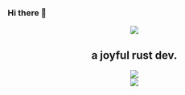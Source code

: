 ### Hi there 👋

<p align="center">
 <a href="https://github.com/joyfulrust/joyfulrust">
  <img align="center" src="https://github-readme-stats.vercel.app/api?username=joyfulrust&show_icons=true&theme=tokyonight" />
 </a>
 <h2 align="center">a joyful rust dev.</h2>
</p>
<div align="center"> <img src="https://github-profile-trophy.vercel.app/?username=joyfulrust&row=2&column=3&no-frame=true&margin-w=45&margin-h=30&theme=algolia" /> </div>


<!-- GitHub Activity Graph 
<div align="center"><img height="295px" src="https://activity-graph.herokuapp.com/graph?username=Walhalla-Summary&theme=react-dark&color=00ADFF&bg_color=010F2C" /></div>
[![Ashutosh's github activity graph](https://github-readme-activity-graph.cyclic.app/graph?username=Ashutosh00710)](https://github.com/ashutosh00710/github-readme-activity-graph)
-->

<div align="center">
    <img src="https://metrics.lecoq.io/joyfulrust?template=classic&config.timezone=Asia%2FShanghai">
</div>

